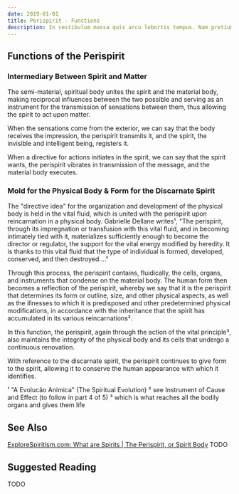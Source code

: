 ```yaml
---
date: 2019-01-01
title: Perispirit - Functions
description: In vestibulum massa quis arcu lobortis tempus. Nam pretium arcu in odio vulputate luctus.
---
```


## Functions of the Perispirit

### Intermediary Between Spirit and Matter
The semi-material, spiritual body unites the spirit and the material body, making reciprocal influences between the two possible and serving as an instrument for the transmission of sensations between them, thus allowing the spirit to act upon matter.

When the sensations come from the exterior, we can say that the body receives the impression, the perispirit transmits it, and the spirit, the invisible and intelligent being, registers it.

When a directive for actions initiates in the spirit, we can say that the spirit wants, the perispirit vibrates in transmission of the message, and the material body executes.   


### Mold for the Physical Body & Form for the Discarnate Spirit

The "directive idea" for the organization and development of the physical body is held in the vital fluid, which is united with the perispirit upon reincarnation in a physical body.  Gabrielle Dellane writes¹, "The perispirit, through its impregnation or transfusion with this vital fluid, and in becoming intimately tied with it, materializes sufficiently enough to become the director or regulator, the support for the vital energy modified by heredity.  It is thanks to this vital fluid that the type of individual is formed, developed, conserved, and then destroyed…." 

Through this process, the perispirit contains, fluidically, the cells, organs, and instruments that condense on the material body. The human form then becomes a reflection of the perispirit, whereby we say that it is the perispirit that determines its form or outline, size, and other physical aspects, as well as the illnesses to which it is predisposed and other predetermined physical modifications, in accordance with the inheritance that the spirit has accumulated in its various reincarnations².

In this function, the perispirit, again through the action of the vital principle³, also maintains the integrity of the physical body and its cells that undergo a continuous renovation.

With reference to the discarnate spirit, the perispirit continues to give form to the spirit, allowing it to conserve the human appearance with which it identifies.

¹ "A Evolucão Animica" (The Spiritual Evolution)
² see Instrument of Cause and Effect (to follow in part 4 of 5)
³ which is what reaches all the bodily organs and gives them life



## See Also
[ExploreSpiritism.com: What are Spirits | The Perispirit, or Spirit Body](//www.explorespiritism.com/Philosophy_Perispirit_Definition.htm)
TODO

## Suggested Reading
TODO





